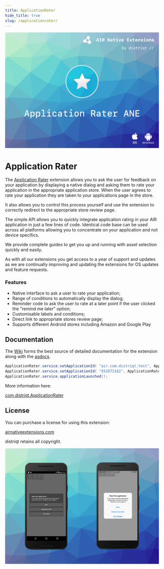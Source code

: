 ```yaml
---
title: ApplicationRater
hide_title: true
slug: /applicationrater/
---
```



![](images/hero.png)

# Application Rater

The [Application Rater](https://airnativeextensions.com/extension/com.distriqt.ApplicationRater) extension allows you to ask the user for feedback on your application by displaying a native dialog and asking them to rate your application in the appropriate application store. When the user agrees to rate your application they are taken to your applications page in the store.

It also allows you to control this process yourself and use the extension to correctly redirect to the appropriate store review page.


The simple API allows you to quickly integrate application rating in your AIR application in just a few lines of code. Identical code base can be used across all platforms allowing you to concentrate on your application and not device specifics.

We provide complete guides to get you up and running with asset selection quickly and easily.


As with all our extensions you get access to a year of support and updates as we are continually improving and updating the extensions for OS updates and feature requests.



### Features

- Native interface to ask a user to rate your application;
- Range of conditions to automatically display the dialog;
- Reminder code to ask the user to rate at a later point if the user clicked the "remind me later" option;
- Customisable labels and conditions;
- Direct link to appropriate stores review page;
- Supports different Android stores including Amazon and Google Play


## Documentation

The [Wiki](https://github.com/distriqt/ANE-ApplicationRater/wiki) forms the best source of detailed documentation for the extension along with the [asdocs](https://docs.airnativeextensions.com/asdocs/applicationrater). 


```actionscript
ApplicationRater.service.setApplicationId( "air.com.distriqt.test", ApplicationRater.IMPLEMENTATION_ANDROID );
ApplicationRater.service.setApplicationId( "552872162", ApplicationRater.IMPLEMENTATION_IOS );
ApplicationRater.service.applicationLaunched();
```

More information here: 

[com.distriqt.ApplicationRater](https://airnativeextensions.com/extension/com.distriqt.ApplicationRater)



## License

You can purchase a license for using this extension:

[airnativeextensions.com](https://airnativeextensions.com/)

distriqt retains all copyright.


![](images/promo.png)
